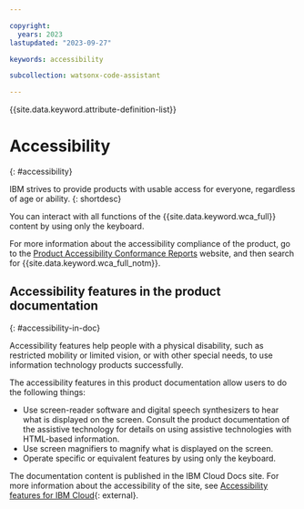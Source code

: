 ```yaml
---

copyright:
  years: 2023
lastupdated: "2023-09-27"

keywords: accessibility

subcollection: watsonx-code-assistant

---
```


{{site.data.keyword.attribute-definition-list}}

# Accessibility
{: #accessibility}

IBM strives to provide products with usable access for everyone, regardless of age or ability.
{: shortdesc}

You can interact with all functions of the {{site.data.keyword.wca_full}} content by using only the keyboard.

For more information about the accessibility compliance of the product, go to the [Product Accessibility Conformance Reports](https://www.ibm.com/able/product_accessibility/) website, and then search for {{site.data.keyword.wca_full_notm}}.

## Accessibility features in the product documentation
{: #accessibility-in-doc}

Accessibility features help people with a physical disability, such as restricted mobility or limited vision, or with other special needs, to use information technology products successfully.

The accessibility features in this product documentation allow users to do the following things:

- Use screen-reader software and digital speech synthesizers to hear what is displayed on the screen. Consult the product documentation of the assistive technology for details on using assistive technologies with HTML-based information.
- Use screen magnifiers to magnify what is displayed on the screen.
- Operate specific or equivalent features by using only the keyboard.

The documentation content is published in the IBM Cloud Docs site. For more information about the accessibility of the site, see [Accessibility features for IBM Cloud](/docs/overview?topic=overview-accessibility-platform){: external}.
